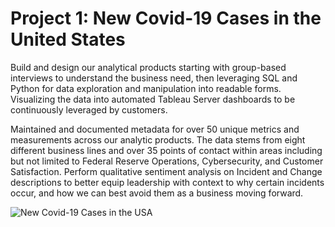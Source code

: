 # Project 1: New Covid-19 Cases in the United States
Build and design our analytical products starting with group-based interviews to understand the business need, then leveraging SQL and Python for data exploration and manipulation into readable forms. Visualizing the data into automated Tableau Server dashboards to be continuously leveraged by customers. 

Maintained and documented metadata for over 50 unique metrics and measurements across our analytic products. The data stems from eight different business lines and over 35 points of contact within areas including but not limited to Federal Reserve Operations, Cybersecurity, and Customer Satisfaction.
Perform qualitative sentiment analysis on Incident and Change descriptions to better equip leadership with context to why certain incidents occur, and how we can best avoid them as a business moving forward.

![New Covid-19 Cases in the USA](C:\\Users/Matt/Desktop/Portfolio/newCovidCases_USA.png)
